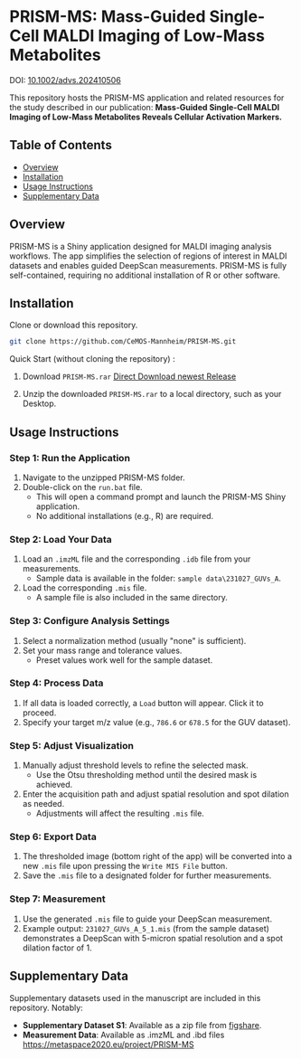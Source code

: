 # PRISM-MS: Mass-Guided Single-Cell MALDI Imaging of Low-Mass Metabolites

DOI: [10.1002/advs.202410506](https://doi.org/10.1002/advs.202410506)

This repository hosts the PRISM-MS application and related resources for the study described in our publication:
**Mass‐Guided Single‐Cell MALDI Imaging of Low‐Mass Metabolites Reveals Cellular Activation Markers.**

## Table of Contents
- [Overview](#overview)
- [Installation](#installation)
- [Usage Instructions](#usage-instructions)
- [Supplementary Data](#supplementary-data)

## Overview
PRISM-MS is a Shiny application designed for MALDI imaging analysis workflows. The app simplifies the selection of regions of interest in MALDI datasets and enables guided DeepScan measurements. PRISM-MS is fully self-contained, requiring no additional installation of R or other software.

## Installation
Clone or download this repository.
   ```bash
   git clone https://github.com/CeMOS-Mannheim/PRISM-MS.git
   ```
   
Quick Start (without cloning the repository) :
1. Download `PRISM-MS.rar` [Direct Download newest Release](https://github.com/CeMOS-Mannheim/PRISM-MS/releases/tag/v1.0.0)

   
2.  Unzip the downloaded `PRISM-MS.rar` to a local directory, such as your Desktop.

## Usage Instructions

### Step 1: Run the Application
1. Navigate to the unzipped PRISM-MS folder.
2. Double-click on the `run.bat` file.
   - This will open a command prompt and launch the PRISM-MS Shiny application.
   - No additional installations (e.g., R) are required.

### Step 2: Load Your Data
1. Load an `.imzML` file and the corresponding `.idb` file from your measurements.
   - Sample data is available in the folder: `sample data\231027_GUVs_A`.
2. Load the corresponding `.mis` file.
   - A sample file is also included in the same directory.

### Step 3: Configure Analysis Settings
1. Select a normalization method (usually "none" is sufficient).
2. Set your mass range and tolerance values.
   - Preset values work well for the sample dataset.

### Step 4: Process Data
1. If all data is loaded correctly, a `Load` button will appear. Click it to proceed.
2. Specify your target m/z value (e.g., `786.6` or `678.5` for the GUV dataset).

### Step 5: Adjust Visualization
1. Manually adjust threshold levels to refine the selected mask.
   - Use the Otsu thresholding method until the desired mask is achieved.
2. Enter the acquisition path and adjust spatial resolution and spot dilation as needed.
   - Adjustments will affect the resulting `.mis` file.

### Step 6: Export Data
1. The thresholded image (bottom right of the app) will be converted into a new `.mis` file upon pressing the `Write MIS File` button.
2. Save the `.mis` file to a designated folder for further measurements.

### Step 7: Measurement
1. Use the generated `.mis` file to guide your DeepScan measurement.
2. Example output: `231027_GUVs_A_5_1.mis` (from the sample dataset) demonstrates a DeepScan with 5-micron spatial resolution and a spot dilation factor of 1.

## Supplementary Data
Supplementary datasets used in the manuscript are included in this repository. Notably:
- **Supplementary Dataset S1**: Available as a zip file from [figshare](https://figshare.com/articles/dataset/Supplementary_Dataset_S1_zip/27951516?file=50940864).
- **Measurement Data**: Available as .imzML and .ibd files https://metaspace2020.eu/project/PRISM-MS 
